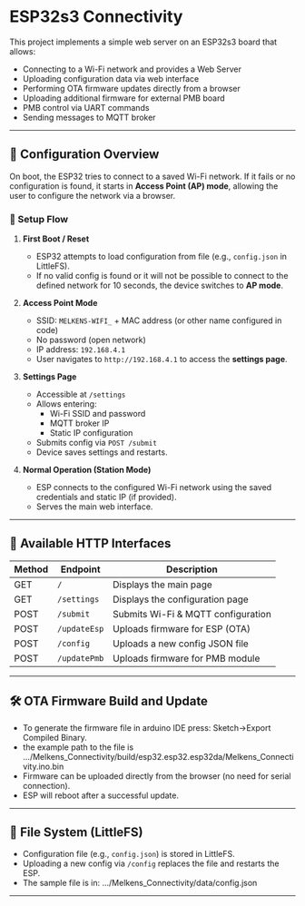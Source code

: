 # ESP32s3 Connectivity

This project implements a simple web server on an ESP32s3 board that allows:

- Connecting to a Wi-Fi network and provides a Web Server
- Uploading configuration data via web interface
- Performing OTA firmware updates directly from a browser
- Uploading additional firmware for external PMB board
- PMB control via UART commands
- Sending messages to MQTT broker

---

## 🚀 Configuration Overview

On boot, the ESP32 tries to connect to a saved Wi-Fi network. If it fails or no configuration is found, it starts in **Access Point (AP) mode**, allowing the user to configure the network via a browser.

### 🔧 Setup Flow

1. **First Boot / Reset**
   - ESP32 attempts to load configuration from file (e.g., `config.json` in LittleFS).
   - If no valid config is found or it will not be possible to connect to the defined network for 10 seconds, the device switches to **AP mode**.

2. **Access Point Mode**
   - SSID: `MELKENS-WIFI_` + MAC address (or other name configured in code)
   - No password (open network)
   - IP address: `192.168.4.1`
   - User navigates to `http://192.168.4.1` to access the **settings page**.

3. **Settings Page**
   - Accessible at `/settings`
   - Allows entering:
     - Wi-Fi SSID and password
     - MQTT broker IP
     - Static IP configuration
   - Submits config via `POST /submit`
   - Device saves settings and restarts.

4. **Normal Operation (Station Mode)**
   - ESP connects to the configured Wi-Fi network using the saved credentials and static IP (if provided).
   - Serves the main web interface.

---

## 🧩 Available HTTP Interfaces

| Method | Endpoint       | Description                          |
|--------|----------------|--------------------------------------|
| GET    | `/`            | Displays the main page               |
| GET    | `/settings`    | Displays the configuration page      |
| POST   | `/submit`      | Submits Wi-Fi & MQTT configuration   |
| POST   | `/updateEsp`   | Uploads firmware for ESP (OTA)       |
| POST   | `/config`      | Uploads a new config JSON file       |
| POST   | `/updatePmb`   | Uploads firmware for PMB module      |

---

## 🛠 OTA Firmware Build and Update

- To generate the firmware file in arduino IDE press: Sketch->Export Compiled Binary.
- the example path to the file is .../Melkens_Connectivity/build/esp32.esp32.esp32da/Melkens_Connectivity.ino.bin
- Firmware can be uploaded directly from the browser (no need for serial connection).
- ESP will reboot after a successful update.

---

## 📁 File System (LittleFS)

- Configuration file (e.g., `config.json`) is stored in LittleFS.
- Uploading a new config via `/config` replaces the file and restarts the ESP.
- The sample file is in: .../Melkens_Connectivity/data/config.json

---

